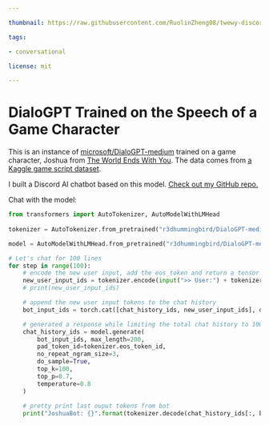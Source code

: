 ```yaml
---

thumbnail: https://raw.githubusercontent.com/RuolinZheng08/twewy-discord-chatbot/main/gif-demo/icon.png

tags:

- conversational

license: mit

---
```


# DialoGPT Trained on the Speech of a Game Character

This is an instance of [microsoft/DialoGPT-medium](https://huggingface.co/microsoft/DialoGPT-medium) trained on a game character, Joshua from [The World Ends With You](https://en.wikipedia.org/wiki/The_World_Ends_with_You). The data comes from [a Kaggle game script dataset](https://www.kaggle.com/ruolinzheng/twewy-game-script).

I built a Discord AI chatbot based on this model. [Check out my GitHub repo.](https://github.com/RuolinZheng08/twewy-discord-chatbot)

Chat with the model:

```python
from transformers import AutoTokenizer, AutoModelWithLMHead
  
tokenizer = AutoTokenizer.from_pretrained("r3dhummingbird/DialoGPT-medium-joshua")

model = AutoModelWithLMHead.from_pretrained("r3dhummingbird/DialoGPT-medium-joshua")

# Let's chat for 100 lines
for step in range(100):
    # encode the new user input, add the eos_token and return a tensor in Pytorch
    new_user_input_ids = tokenizer.encode(input(">> User:") + tokenizer.eos_token, return_tensors='pt')
    # print(new_user_input_ids)

    # append the new user input tokens to the chat history
    bot_input_ids = torch.cat([chat_history_ids, new_user_input_ids], dim=-1) if step > 0 else new_user_input_ids

    # generated a response while limiting the total chat history to 1000 tokens, 
    chat_history_ids = model.generate(
        bot_input_ids, max_length=200,
        pad_token_id=tokenizer.eos_token_id,  
        no_repeat_ngram_size=3,       
        do_sample=True, 
        top_k=100, 
        top_p=0.7,
        temperature=0.8
    )
    
    # pretty print last ouput tokens from bot
    print("JoshuaBot: {}".format(tokenizer.decode(chat_history_ids[:, bot_input_ids.shape[-1]:][0], skip_special_tokens=True)))
```